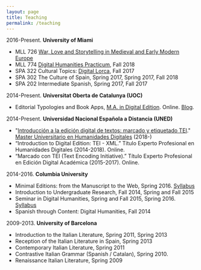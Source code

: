 ```yaml
---
layout: page
title: Teaching
permalink: /teaching
---										
```


2016-Present. **University of Miami**

- MLL 726 [War, Love and Storytelling in Medieval and Early Modern Europe](/teaching/MLL726/)
- MLL 774 [Digital Humanities Practicum](http://susannalles.com/DHPracticum/), Fall 2018
- SPA 322 Cultural Topics: [Digital Lorca](/teaching/SPA322/), Fall 2017
- SPA 302 The Culture of Spain, Spring 2017, Spring 2017, Fall 2018
- SPA 202 Intermediate Spanish, Spring 2017, Fall 2017

2014-Present. **Universitat Oberta de Catalunya (UOC)**

- Editorial Typologies and Book Apps, [M.A. in Digital Edition](http://estudios.uoc.edu/es/masters-posgrados-especializaciones/master/artes-humanidades/edicion-digital/presentacion). Online. [Blog](http://eah.uoc.edu/materials/edicio-digital/?lang=es). 

2014-Present. **Universidad Nacional Española a Distancia (UNED)**
- "[Introducción a la edición digital de textos: marcado y etiquetado TEI](http://linhd.uned.es/p/edicion-digital-texto-marcado-tei-2019/)." [Master Universitario en Humanidades Digitales](http://linhd.uned.es/p/dh-master-humanidades-digitales-2019/) (2018-)
- “Introduction to Digital Edition: TEI - XML.” Título Experto Profesional en Humanidades Digitales (2014-2018). Online. 
- “Marcado con TEI (Text Encoding Initiative).” Título Experto Profesional en Edición Digital Académica (2015-2017). Online. 

2014-2016. **Columbia University**

- Minimal Editions: from the Manuscript to the Web, Spring 2016. [Syllabus](/teaching/syllabi/MinimalEditions.html)
- Introduction to Undergraduate Research, Fall 2014, Spring and Fall 2015
- Seminar in Digital Humanities, Spring and Fall 2015, Spring 2016. [Syllabus](/teaching/syllabi/DHSeminar.html)
- Spanish through Content: Digital Humanities, Fall 2014
	

2009-2013. **University of Barcelona**

- Introduction to the Italian Literature, Spring 2011, Spring 2013
- Reception of the Italian Literature in Spain, Spring 2013
- Contemporary Italian Literature, Spring 2011
- Contrastive Italian Grammar (Spanish / Catalan), Spring 2010.
- Renaissance Italian Literature, Spring 2009

